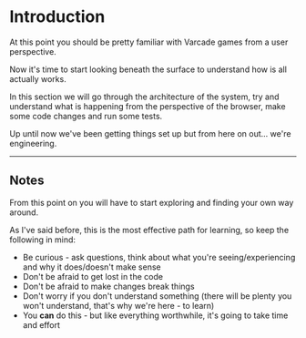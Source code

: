 # Introduction

At this point you should be pretty familiar with Varcade games from a user perspective.

Now it's time to start looking beneath the surface to understand how is all actually works.

In this section we will go through the architecture of the system, try and understand what is happening from the perspective of the browser, make some code changes and run some tests.

Up until now we've been getting things set up but from here on out... we're engineering.

***

## Notes 

From this point on you will have to start exploring and finding your own way around. 

As I've said before, this is the most effective path for learning, so keep the following in mind:

* Be curious - ask questions, think about what you're seeing/experiencing and why it does/doesn't make sense
* Don't be afraid to get lost in the code
* Don't be afraid to make changes break things
* Don't worry if you don't understand something (there will be plenty you won't understand, that's why we're here - to learn)
* You **can** do this - but like everything worthwhile, it's going to take time and effort
